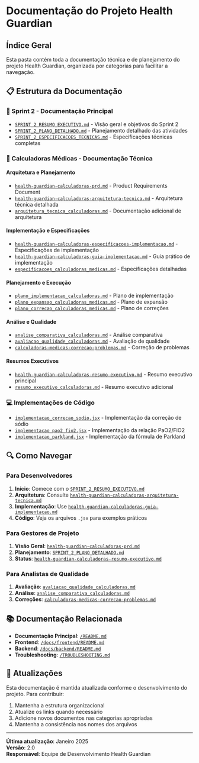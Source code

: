 # Documentação do Projeto Health Guardian

## Índice Geral

Esta pasta contém toda a documentação técnica e de planejamento do projeto Health Guardian, organizada por categorias para facilitar a navegação.

## 📋 Estrutura da Documentação

### 🎯 Sprint 2 - Documentação Principal
- [`SPRINT_2_RESUMO_EXECUTIVO.md`](./SPRINT_2_RESUMO_EXECUTIVO.md) - Visão geral e objetivos do Sprint 2
- [`SPRINT_2_PLANO_DETALHADO.md`](./SPRINT_2_PLANO_DETALHADO.md) - Planejamento detalhado das atividades
- [`SPRINT_2_ESPECIFICACOES_TECNICAS.md`](./SPRINT_2_ESPECIFICACOES_TECNICAS.md) - Especificações técnicas completas

### 🧮 Calculadoras Médicas - Documentação Técnica

#### Arquitetura e Planejamento
- [`health-guardian-calculadoras-prd.md`](./health-guardian-calculadoras-prd.md) - Product Requirements Document
- [`health-guardian-calculadoras-arquitetura-tecnica.md`](./health-guardian-calculadoras-arquitetura-tecnica.md) - Arquitetura técnica detalhada
- [`arquitetura_tecnica_calculadoras.md`](./arquitetura_tecnica_calculadoras.md) - Documentação adicional de arquitetura

#### Implementação e Especificações
- [`health-guardian-calculadoras-especificacoes-implementacao.md`](./health-guardian-calculadoras-especificacoes-implementacao.md) - Especificações de implementação
- [`health-guardian-calculadoras-guia-implementacao.md`](./health-guardian-calculadoras-guia-implementacao.md) - Guia prático de implementação
- [`especificacoes_calculadoras_medicas.md`](./especificacoes_calculadoras_medicas.md) - Especificações detalhadas

#### Planejamento e Execução
- [`plano_implementacao_calculadoras.md`](./plano_implementacao_calculadoras.md) - Plano de implementação
- [`plano_expansao_calculadoras_medicas.md`](./plano_expansao_calculadoras_medicas.md) - Plano de expansão
- [`plano_correcao_calculadoras_medicas.md`](./plano_correcao_calculadoras_medicas.md) - Plano de correções

#### Análise e Qualidade
- [`analise_comparativa_calculadoras.md`](./analise_comparativa_calculadoras.md) - Análise comparativa
- [`avaliacao_qualidade_calculadoras.md`](./avaliacao_qualidade_calculadoras.md) - Avaliação de qualidade
- [`calculadoras-medicas-correcao-problemas.md`](./calculadoras-medicas-correcao-problemas.md) - Correção de problemas

#### Resumos Executivos
- [`health-guardian-calculadoras-resumo-executivo.md`](./health-guardian-calculadoras-resumo-executivo.md) - Resumo executivo principal
- [`resumo_executivo_calculadoras.md`](./resumo_executivo_calculadoras.md) - Resumo executivo adicional

### 💻 Implementações de Código
- [`implementacao_correcao_sodio.jsx`](./implementacao_correcao_sodio.jsx) - Implementação da correção de sódio
- [`implementacao_pao2_fio2.jsx`](./implementacao_pao2_fio2.jsx) - Implementação da relação PaO2/FiO2
- [`implementacao_parkland.jsx`](./implementacao_parkland.jsx) - Implementação da fórmula de Parkland

## 🔍 Como Navegar

### Para Desenvolvedores
1. **Início**: Comece com o [`SPRINT_2_RESUMO_EXECUTIVO.md`](./SPRINT_2_RESUMO_EXECUTIVO.md)
2. **Arquitetura**: Consulte [`health-guardian-calculadoras-arquitetura-tecnica.md`](./health-guardian-calculadoras-arquitetura-tecnica.md)
3. **Implementação**: Use [`health-guardian-calculadoras-guia-implementacao.md`](./health-guardian-calculadoras-guia-implementacao.md)
4. **Código**: Veja os arquivos `.jsx` para exemplos práticos

### Para Gestores de Projeto
1. **Visão Geral**: [`health-guardian-calculadoras-prd.md`](./health-guardian-calculadoras-prd.md)
2. **Planejamento**: [`SPRINT_2_PLANO_DETALHADO.md`](./SPRINT_2_PLANO_DETALHADO.md)
3. **Status**: [`health-guardian-calculadoras-resumo-executivo.md`](./health-guardian-calculadoras-resumo-executivo.md)

### Para Analistas de Qualidade
1. **Avaliação**: [`avaliacao_qualidade_calculadoras.md`](./avaliacao_qualidade_calculadoras.md)
2. **Análise**: [`analise_comparativa_calculadoras.md`](./analise_comparativa_calculadoras.md)
3. **Correções**: [`calculadoras-medicas-correcao-problemas.md`](./calculadoras-medicas-correcao-problemas.md)

## 📚 Documentação Relacionada

- **Documentação Principal**: [`/README.md`](../../README.md)
- **Frontend**: [`/docs/frontend/README.md`](../../docs/frontend/README.md)
- **Backend**: [`/docs/backend/README.md`](../../docs/backend/README.md)
- **Troubleshooting**: [`/TROUBLESHOOTING.md`](../../TROUBLESHOOTING.md)

## 🔄 Atualizações

Esta documentação é mantida atualizada conforme o desenvolvimento do projeto. Para contribuir:

1. Mantenha a estrutura organizacional
2. Atualize os links quando necessário
3. Adicione novos documentos nas categorias apropriadas
4. Mantenha a consistência nos nomes dos arquivos

---

**Última atualização**: Janeiro 2025  
**Versão**: 2.0  
**Responsável**: Equipe de Desenvolvimento Health Guardian
